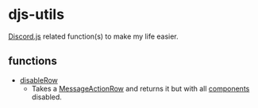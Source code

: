 # djs-utils

[Discord.js](https://discord.js.org/#/) related function(s) to make my life easier.
## functions
- [disableRow](https://github.com/Upsidedly/djs-utils/blob/master/src/index.js#L10) 
    - Takes a [MessageActionRow](https://discord.js.org/#/docs/main/stable/class/MessageActionRow) and returns it but with all [components](https://discord.js.org/#/docs/main/stable/typedef/MessageActionRowComponentResolvable) disabled. 
